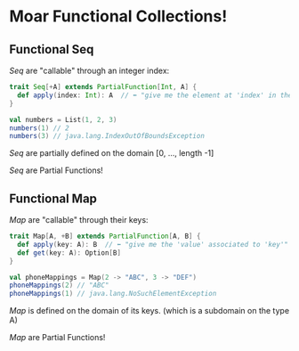 # Moar Functional Collections!
## Functional Seq
_Seq_ are "callable" through an integer index:
```scala
trait Seq[+A] extends PartialFunction[Int, A] {
  def apply(index: Int): A  // ⬅️ "give me the element at 'index' in the sequence"
}
```
```scala
val numbers = List(1, 2, 3)
numbers(1) // 2
numbers(3) // java.lang.IndexOutOfBoundsException
```
_Seq_ are partially defined on the domain [0, ..., length -1]

_Seq_ are Partial Functions!

## Functional Map
_Map_ are "callable" through their keys:
```scala
trait Map[A, +B] extends PartialFunction[A, B] {
  def apply(key: A): B  // ⬅️ "give me the 'value' associated to 'key'"
  def get(key: A): Option[B]
}
```
```scala
val phoneMappings = Map(2 -> "ABC", 3 -> "DEF")
phoneMappings(2) // "ABC"
phoneMappings(1) // java.lang.NoSuchElementException
```
_Map_ is defined on the domain of its keys. (which is a subdomain on the type A)

_Map_ are Partial Functions!